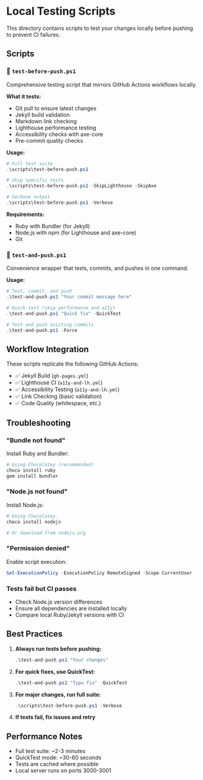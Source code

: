 # Local Testing Scripts

This directory contains scripts to test your changes locally before pushing to prevent CI failures.

## Scripts

### 🧪 `test-before-push.ps1`
Comprehensive testing script that mirrors GitHub Actions workflows locally.

**What it tests:**
- Git pull to ensure latest changes
- Jekyll build validation
- Markdown link checking
- Lighthouse performance testing
- Accessibility checks with axe-core
- Pre-commit quality checks

**Usage:**
```powershell
# Full test suite
.\scripts\test-before-push.ps1

# Skip specific tests
.\scripts\test-before-push.ps1 -SkipLighthouse -SkipAxe

# Verbose output
.\scripts\test-before-push.ps1 -Verbose
```

**Requirements:**
- Ruby with Bundler (for Jekyll)
- Node.js with npm (for Lighthouse and axe-core)
- Git

### 🚀 `test-and-push.ps1`
Convenience wrapper that tests, commits, and pushes in one command.

**Usage:**
```powershell
# Test, commit, and push
.\test-and-push.ps1 "Your commit message here"

# Quick test (skip performance and a11y)
.\test-and-push.ps1 "Quick fix" -QuickTest

# Test and push existing commits
.\test-and-push.ps1 -Force
```

## Workflow Integration

These scripts replicate the following GitHub Actions:
- ✅ Jekyll Build (`gh-pages.yml`)
- ✅ Lighthouse CI (`a11y-and-lh.yml`)
- ✅ Accessibility Testing (`a11y-and-lh.yml`)
- ✅ Link Checking (basic validation)
- ✅ Code Quality (whitespace, etc.)

## Troubleshooting

### "Bundle not found"
Install Ruby and Bundler:
```powershell
# Using Chocolatey (recommended)
choco install ruby
gem install bundler
```

### "Node.js not found"
Install Node.js:
```powershell
# Using Chocolatey
choco install nodejs

# Or download from nodejs.org
```

### "Permission denied"
Enable script execution:
```powershell
Set-ExecutionPolicy -ExecutionPolicy RemoteSigned -Scope CurrentUser
```

### Tests fail but CI passes
- Check Node.js version differences
- Ensure all dependencies are installed locally
- Compare local Ruby/Jekyll versions with CI

## Best Practices

1. **Always run tests before pushing:**
   ```powershell
   .\test-and-push.ps1 "Your changes"
   ```

2. **For quick fixes, use QuickTest:**
   ```powershell
   .\test-and-push.ps1 "Typo fix" -QuickTest
   ```

3. **For major changes, run full suite:**
   ```powershell
   .\scripts\test-before-push.ps1 -Verbose
   ```

4. **If tests fail, fix issues and retry**

## Performance Notes

- Full test suite: ~2-3 minutes
- QuickTest mode: ~30-60 seconds
- Tests are cached where possible
- Local server runs on ports 3000-3001
